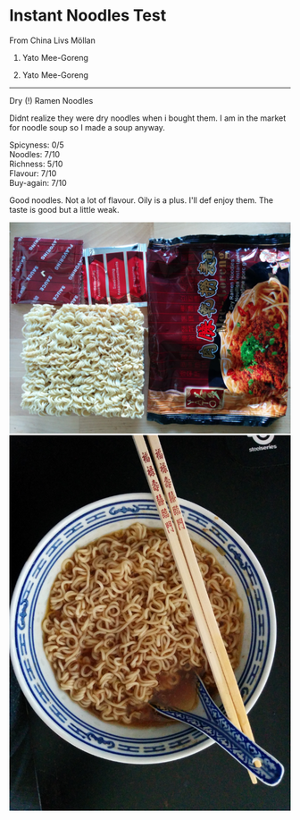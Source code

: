 Instant Noodles Test
====================

From China Livs Möllan  
1. Yato Mee-Goreng  

1. Yato Mee-Goreng
------------------
Dry (!) Ramen Noodles  

Didnt realize they were dry noodles when i bought them. I am in the market for noodle soup so I made a soup anyway.  

Spicyness: 0/5  
Noodles: 7/10  
Richness: 5/10  
Flavour: 7/10  
Buy-again: 7/10    

Good noodles. Not a lot of flavour. Oily is a plus. I'll def enjoy them. 
The taste is good but a little weak. 

![YATO_1](./YATO_MEE_GORENG_1.jpg)
![YATO_2](./YATO_MEE_GORENG_2.jpg)
